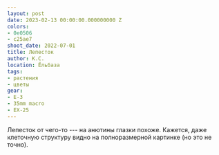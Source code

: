 ```yaml
---
layout: post
date: 2023-02-13 00:00:00.000000000 Z
colors:
- 0e0506
- c25ae7
shoot_date: 2022-07-01
title: Лепесток
author: К.С.
location: Ёльбаза
tags:
- растения
- цветы
gear:
- E-3
- 35mm macro
- EX-25
---
```

Лепесток от чего-то --- на анютины глазки похоже. Кажется, даже клеточную структуру видно на полноразмерной картинке (но это не точно).

